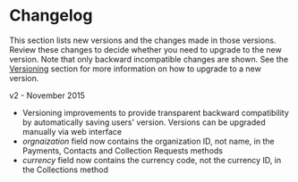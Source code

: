 # Changelog

This section lists new versions and the changes made in those versions. Review these changes to decide whether you need to upgrade to the new version. Note that only backward incompatible changes are shown. See the [Versioning](#versioning) section for more information on how to upgrade to a new version.

v2 - November 2015

* Versioning improvements to provide transparent backward compatibility by automatically saving users' version. Versions can be upgraded manually via web interface 
* _orgnaization_ field now contains the organization ID, not name, in the Payments, Contacts and Collection Requests methods
* _currency_ field now contains the currency code, not the currency ID, in the Collections method